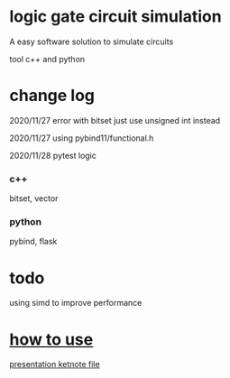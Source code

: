 # logic gate circuit simulation

A easy software solution to simulate circuits


tool c++ and python

# change log

2020/11/27 error with bitset just use unsigned int instead

2020/11/27 using pybind11/functional.h

2020/11/28 pytest logic

### c++

bitset, vector

### python 
pybind, flask



# todo
using simd to improve performance

# [how to use](https://github.com/benchen216/logic-gate-sim/wiki)  

[presentation ketnote file](https://www.icloud.com/keynote/0Irp9c1Brz2csqkmZwhBzDMxQ#nsd_final)
